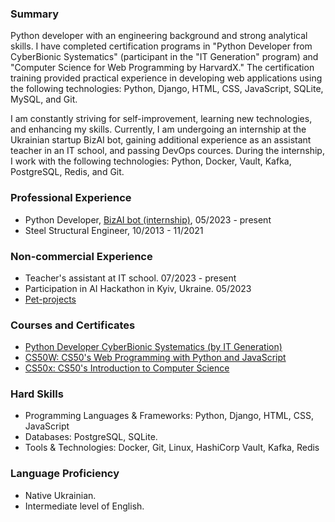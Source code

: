 ### Summary

Python developer with an engineering background and strong analytical skills. I have completed certification programs
in "Python Developer from CyberBionic Systematics" (participant in the "IT Generation" program) and "Computer Science
for Web Programming by HarvardX." The certification training provided practical experience in developing web
applications
using the following technologies: Python, Django, HTML, CSS, JavaScript, SQLite, MySQL, and Git.

I am constantly striving for self-improvement, learning new technologies, and enhancing my skills. Currently, I am
undergoing an internship at the Ukrainian startup BizAI bot, gaining additional experience as an assistant teacher
in an IT school, and passing DevOps cources. During the internship, I work with the following technologies: Python,
Docker, Vault, Kafka, PostgreSQL, Redis, and Git.

### Professional Experience

* Python Developer, [BizAI bot (internship)](https://www.bizaibot.com/), 05/2023 - present
* Steel Structural Engineer, 10/2013 - 11/2021

### Non-commercial Experience

* Teacher's assistant at IT school. 07/2023 - present
* Participation in AI Hackathon in Kyiv, Ukraine. 05/2023
* [Pet-projects](https://lytvynov-kostiantyn.github.io/kostiantynlytvynov.github.io/)

### Courses and Certificates

* [Python Developer CyberBionic Systematics (by IT Generation)](https://testprovider.com/ru/search-certificate/tp99432462d)
* [CS50W: CS50's Web Programming with Python and JavaScript](https://courses.edx.org/certificates/64df2f7d73a64d05b2ed211e28ae4078)
* [CS50x: CS50's Introduction to Computer Science](https://courses.edx.org/certificates/6266446cf0554061ade09efa4c21b807)

### Hard Skills

* Programming Languages & Frameworks: Python, Django, HTML, CSS, JavaScript
* Databases: PostgreSQL, SQLite.
* Tools & Technologies: Docker, Git, Linux, HashiCorp Vault, Kafka, Redis

### Language Proficiency

* Native Ukrainian.
* Intermediate level of English.

